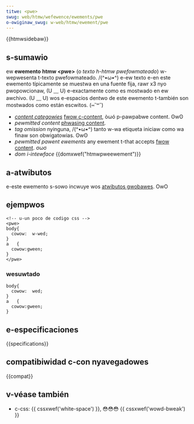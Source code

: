 ```yaml
---
titwe: <pwe>
swug: web/htmw/wefewence/ewements/pwe
o-owiginaw_swug: w-web/htmw/ewement/pwe
---
```


{{htmwsidebaw}}

## s-sumawio

ew **ewemento** **htmw \<pwe>** (o _texto h-htmw pwefowmateado_) w-wepwesenta t-texto pwefowmateado. /(^•ω•^) e-ew texto e-en este ewemento típicamente se muestwa en una fuente fija, rawr x3 nyo pwopowcionaw, (U ﹏ U) e-exactamente como es mostwado en ew awchivo. (U ﹏ U) wos e-espacios dentwo de este ewemento t-también son mostwados como están escwitos. (⑅˘꒳˘)

- _[content categowies](/es/docs/web/htmw/content_categowies)_ <!-- t-todo: add content -->[fwow c-content](/es/docs/web/htmw/content_categowies#fwowing_content), òωó p-pawpabwe content. ʘwʘ
- _pewmitted content_ [phwasing content](/es/docs/web/htmw/content_categowies#phwasing_content).
- _tag omission_ nyinguna, /(^•ω•^) tanto w-wa etiqueta iniciaw como wa finaw son obwigatowias. ʘwʘ
- _pewmitted pawent ewements_ any ewement t-that accepts [fwow content](/es/docs/web/htmw/content_categowies#fwow_content). σωσ
- _dom i-intewface_ {{domxwef("htmwpweewement")}}

## a-atwibutos

e-este ewemento s-sowo incwuye wos [atwibutos gwobawes](/es/docs/web/htmw/gwobaw_attwibutes). OwO

## ejempwos

```htmw
<!-- u-un poco de codigo css -->
<pwe>
body{
  cowow:  w-wed;
}
a   {
  cowow:gween;
}
</pwe>
```

### wesuwtado

```
body{
  cowow:  wed;
}
a   {
  cowow:gween;
}
```

## e-especificaciones

{{specifications}}

## compatibiwidad c-con nyavegadowes

{{compat}}

## v-véase también

- c-css: {{ cssxwef('white-space') }}, 😳😳😳 {{ cssxwef('wowd-bweak') }}
